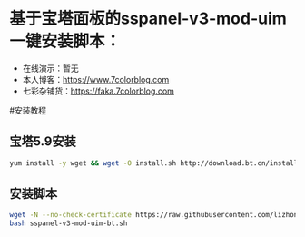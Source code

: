 # 基于宝塔面板的sspanel-v3-mod-uim一键安装脚本：   

* 在线演示：暂无   
* 本人博客：https://www.7colorblog.com  
* 七彩杂铺货：https://faka.7colorblog.com  

#安装教程

## 宝塔5.9安装
``` bash
yum install -y wget && wget -O install.sh http://download.bt.cn/install/install.sh && sh install.sh
```

## 安装脚本
``` bash
wget -N --no-check-certificate https://raw.githubusercontent.com/lizhongnian/sspanel-v3-mod-uim-bt/master/sspanel-v3-mod-uim-bt.sh && chmod +x sspanel-v3-mod-uim-bt.sh &&
bash sspanel-v3-mod-uim-bt.sh
```
